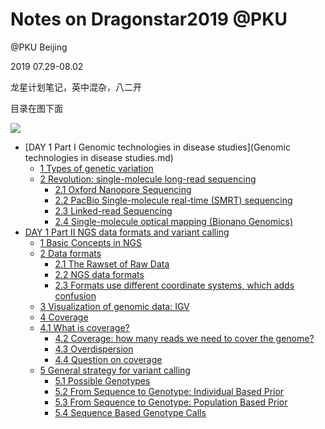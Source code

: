 # Notes on Dragonstar2019 @PKU

@PKU Beijing

2019 07.29-08.02

龙星计划笔记，英中混杂，八二开

目录在图下面

![](https://wx4.sinaimg.cn/mw690/695f6845ly1g5l7dvprcsj232821ib2a.jpg)

- [DAY 1 Part Ⅰ Genomic technologies in disease studies](Genomic technologies in disease studies.md)
  * [1 Types of genetic variation](#1-types-of-genetic-variation)
  * [2 Revolution: single-molecule long-read sequencing](#2-revolution--single-molecule-long-read-sequencing)
    + [2.1 Oxford Nanopore Sequencing](#21-oxford-nanopore-sequencing)
    + [2.2 PacBio Single-molecule real-time (SMRT) sequencing](#22-pacbio-single-molecule-real-time--smrt--sequencing)
    + [2.3 Linked-read Sequencing](#23-linked-read-sequencing)
    + [2.4 Single-molecule optical mapping (Bionano Genomics)](#24-single-molecule-optical-mapping--bionano-genomics-)
- [DAY 1 Part Ⅱ NGS data formats and variant calling](#day-1-part---ngs-data-formats-and-variant-calling)
  * [1 Basic Concepts in NGS](#1-basic-concepts-in-ngs)
  * [2 Data formats](#2-data-formats)
    + [2.1 The Rawset of Raw Data](#21-the-rawset-of-raw-data)
    + [2.2 NGS data formats](#22-ngs-data-formats)
    + [2.3 Formats use different coordinate systems, which adds confusion](#23-formats-use-different-coordinate-systems--which-adds-confusion)
  * [3 Visualization of genomic data: IGV](#3-visualization-of-genomic-data--igv)
  * [4 Coverage](#4-coverage)
  * [4.1 What is coverage?](#41-what-is-coverage-)
    + [4.2 Coverage: how many reads we need to cover the genome?](#42-coverage--how-many-reads-we-need-to-cover-the-genome-)
    + [4.3 Overdispersion](#43-overdispersion)
    + [4.4 Question on coverage](#44-question-on-coverage)
  * [5 General strategy for variant calling](#5-general-strategy-for-variant-calling)
    + [5.1 Possible Genotypes](#51-possible-genotypes)
    + [5.2 From Sequence to Genotype: Individual Based Prior](#52-from-sequence-to-genotype--individual-based-prior)
    + [5.3 From Sequence to Genotype: Population Based Prior](#53-from-sequence-to-genotype--population-based-prior)
    + [5.4 Sequence Based Genotype Calls](#54-sequence-based-genotype-calls)


